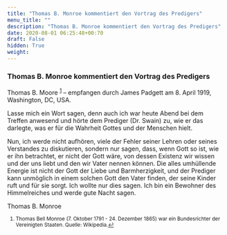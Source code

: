 ```yaml
---
title: "Thomas B. Monroe kommentiert den Vortrag des Predigers"
menu_title: ""
description: "Thomas B. Monroe kommentiert den Vortrag des Predigers"
date: 2020-08-01 06:25:48+00:70
draft: False
hidden: True
weight:
---
```

### Thomas B. Monroe kommentiert den Vortrag des Predigers

Thomas B. Moore <sup id="a1">[1](#f1)</sup> – empfangen durch James Padgett am 8. April 1919, Washington, DC, USA.

Lasse mich ein Wort sagen, denn auch ich war heute Abend bei dem Treffen anwesend und hörte dem Prediger (Dr. Swain) zu, wie er das darlegte, was er für die Wahrheit Gottes und der Menschen hielt.

Nun, ich werde nicht aufhören, viele der Fehler seiner Lehren oder seines Verstandes zu diskutieren, sondern nur sagen, dass, wenn Gott so ist, wie er ihn betrachtet, er nicht der Gott wäre, von dessen Existenz wir wissen und der uns liebt und den wir Vater nennen können. Die alles umhüllende Energie ist nicht der Gott der Liebe und Barmherzigkeit, und der Prediger kann unmöglich in einem solchen Gott den Vater finden, der seine Kinder ruft und für sie sorgt.
Ich wollte nur dies sagen. Ich bin ein Bewohner des Himmelreiches und werde gute Nacht sagen.

Thomas B. Monroe
<small>

1. <large id="f1"> Thomas Bell Monroe (7. Oktober 1791 - 24. Dezember 1865) war ein Bundesrichter der Vereinigten Staaten.  Quelle: Wikipedia.[↩](#a1)

